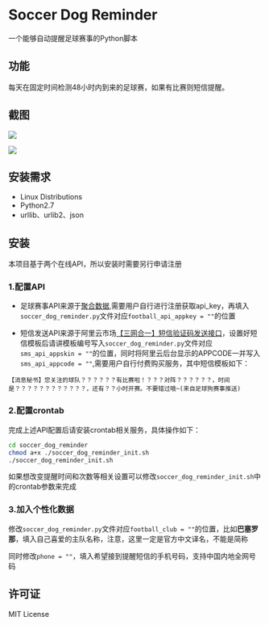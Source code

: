 Soccer Dog Reminder
======
一个能够自动提醒足球赛事的Python脚本

功能
----
每天在固定时间检测48小时内到来的足球赛，如果有比赛则短信提醒。

截图
----

![](https://blog.hackerchai.com/wp-content/uploads/2018/02/soccer_dog_reminder_sms.png)

![](https://blog.hackerchai.com/wp-content/uploads/2018/02/soccer_dog_reminder_result.png)


安装需求
-----
* Linux Distributions
* Python2.7
* urllib、urlib2、json

安装
----
本项目基于两个在线API，所以安装时需要另行申请注册

### 1.配置API

* 足球赛事API来源于[聚合数据](https://www.juhe.cn/docs/api/id/90),需要用户自行进行注册获取api_key，再填入`soccer_dog_reminder.py`文件对应`football_api_appkey = ""`的位置

* 短信发送API来源于阿里云市场[【三网合一】短信验证码发送接口](https://market.aliyun.com/products/57126001/cmapi024822.html?spm=5176.2020520132.101.18.mHPEFk#sku=yuncode1882200000)，设置好短信模板后请讲模板编号写入`soccer_dog_reminder.py`文件对应`sms_api_appskin = ""`的位置，同时将阿里云后台显示的APPCODE一并写入`sms_api_appcode = ""`,需要用户自行付费购买服务，其中短信模板如下：

````
【消息秘书】您关注的球队？？？？？？有比赛啦！？？？对阵？？？？？？，时间是？？？？？？？？？？？？，还有？？小时开赛。不要错过哦~(来自足球狗赛事推送)
````

### 2.配置crontab

完成上述API配置后请安装crontab相关服务，具体操作如下：
````bash
cd soccer_dog_reminder
chmod a+x ./soccer_dog_reminder_init.sh
./soccer_dog_reminder_init.sh
````
如果想改变提醒时间和次数等相关设置可以修改`soccer_dog_reminder_init.sh`中的crontab参数来完成

### 3.加入个性化数据
修改`soccer_dog_reminder.py`文件对应`football_club = ""`的位置，比如**巴塞罗那**，填入自己喜爱的主队名称，注意，这里一定是官方中文译名，不能是简称

同时修改`phone = ""`，填入希望接到提醒短信的手机号码，支持中国内地全网号码

## 许可证

MIT License

